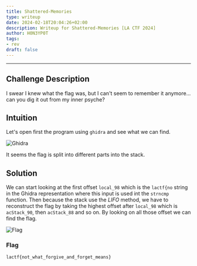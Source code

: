 ```yaml
---
title: Shattered-Memories
type: writeup
date: 2024-02-18T20:04:26+02:00
description: Writeup for Shattered-Memories [LA CTF 2024]
author: H0N3YP0T
tags:
- rev
draft: false
---
```

___

## Challenge Description

I swear I knew what the flag was, but I can't seem to remember it anymore... can you dig it out from my inner psyche?

## Intuition

Let's open first the program using `ghidra` and see what we can find.

![Ghidra](/images/la_ctf_2024/stack.png)

It seems the flag is split into different parts into the stack.

## Solution

We can start looking at the first offset `local_98` which is the `lactf{no` string in the Ghidra representation where this input is used int the `strncmp` function. Then because the 
stack use the _LIFO_ method, we have to reconstruct the flag by taking the highest offset after `local_98` which is
`acStack_90`, then `acStack_88` and so on. By looking on all those offset we can find the flag.

![Flag](/images/la_ctf_2024/flag_memories.png)

### Flag

`lactf{not_what_forgive_and_forget_means}`

